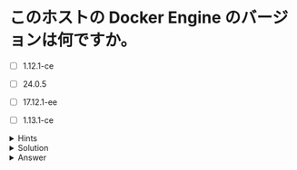 # このホストの Docker Engine のバージョンは何ですか。


- [ ] 1.12.1-ce
- [ ] 24.0.5
- [ ] 17.12.1-ee
- [ ] 1.13.1-ce


<details>
  <summary>Hints</summary>
  <p><b>`docker version` コマンドを使用します。</b></p>
</details>

<details>
  <summary>Solution</summary>
  <p><b>`docker version` コマンドを実行し、Server セクションの Engine の Version を確認します。</b></p>
</details>

<details>
  <summary>Answer</summary>
  <p><b>20.0.5</b></p>
</details>